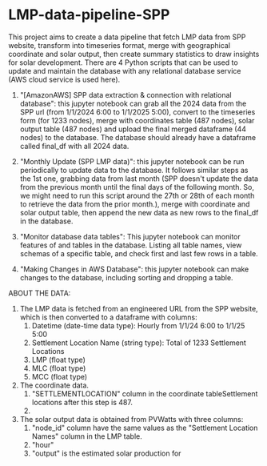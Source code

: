 # LMP-data-pipeline-SPP
This project aims to create a data pipeline that fetch LMP data from SPP website, transform into timeseries format, merge with geographical coordinate and solar output, then create summary statistics to draw insights for solar development. 
There are 4 Python scripts that can be used to update and maintain the database with any relational database service (AWS cloud service is used here).  
  1. "[AmazonAWS] SPP data extraction & connection with relational database": this jupyter notebook can grab all the 2024 data from the SPP url (from 1/1/2024 6:00 to 1/1/2025 5:00), convert to the timeseries form (for 1233 nodes), merge with coordinates table (487 nodes), solar output table (487 nodes) and upload the final merged dataframe (44 nodes) to the database. The database should already have a dataframe called final_df with all 2024 data. 
  
  2. "Monthly Update (SPP LMP data)": this jupyter notebook can be run periodically to update data to the database. It follows similar steps as the 1st one, grabbing data from last month (SPP doesn't update the data from the previous month until the final days of the following month. So, we might need to run this script around the 27th or 28th of each month to retrieve the data from the prior month.), merge with coordinate and solar output table, then append the new data as new rows to the final_df in the database. 
  
  3. "Monitor database data tables": This jupyter notebook can monitor features of and tables in the database. Listing all table names, view schemas of a specific table, and check first and last few rows in a table. 
  
  4. "Making Changes in AWS Database": this  jupyter notebook can make changes to the database, including sorting and dropping a table. 

ABOUT THE DATA: 
  1. The LMP data is fetched from an engineered URL from the SPP website, which is then converted to a dataframe with columns:
      1. Datetime (date-time data type): Hourly from 1/1/24 6:00 to 1/1/25 5:00
      2. Settlement Location Name (string type): Total of 1233 Settlement Locations
      3. LMP (float type)
      4. MLC (float type)
      5. MCC (float type)
  2. The coordinate data.
      1. "SETTLEMENTLOCATION" column in the coordinate tableSettlement locations after this step is 487.
      2. 
  4. The solar output data is obtained from PVWatts with three columns:
      1. "node_id" column have the same values as the "Settlement Location Names" column in the LMP table.
      2. "hour"
      3. "output" is the estimated solar production for 
